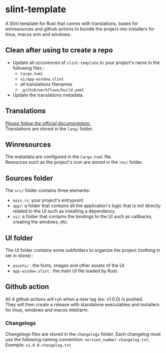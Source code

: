 # slint-template
A Slint template for Rust that comes with translations, bases for winresources and github actions to bundle the project into installers for linux, macos arm and windows.  

## Clean after using to create a repo
- Update all occurences of `slint-template` to your project's name in the following files :
  - `Cargo.toml`
  - `ui/app-window.slint`
  - all translations filenames
  - `.github/workflows/build.yaml`
- Update the translations metadata.

## Translations
[*Please follow the official documentation.*](https://docs.slint.dev/latest/docs/slint/guide/development/translations/)  
Translations are stored in the `lang/` folder.  

## Winresources
The metadata are configured in the `Cargo.toml` file.  
Resources such as the project's icon are stored in the `res/` folder.  

## Sources folder
The `src/` folder contains three elements:
- `main.rs`: your project's entrypoint.
- `app/`: a folder that contains all the application's logic that is not directly related to the UI such as installing a dependency.  
- `ui/`: a folder that contains the bindings to the UI such as callbacks, creating the windows, etc.

## UI folder
The UI folder contains some subfolders to organize the project (nothing in set in stone) :
- `assets/` : the fonts, images and other assets of the UI.
- `app-window.slint` : the main UI file loaded by Rust.

## Github action
All 4 github actions will run when a new tag (ex: v1.0.0) is pushed.  
They will then create a release with standalone executables and installers for linux, windows and macos intel/arm.  

### Changelogs
Changelogs files are stored in the `changelogs` folder. Each changelog must use the following naming convention: `version_number-changelog.txt`. 
Exemple: `v1.0.0-changelog.txt`  